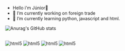 - Hello i'm Júnior👋
-  🔭 I’m currently working on foreign trade 
- 🌱 I’m currently learning python, javascript and html.

![Anurag's GitHub stats](https://github-readme-stats.vercel.app/api?username=Junior580&show_icons=true&theme=onedark)

<div style="display: inline_block"><br />
    <img algin="center" alt="html5"
        src="https://img.shields.io/badge/GitHub-100000?style=for-the-badge&logo=github&logoColor=white" />
    <img algin="center" alt="html5"
        src="https://img.shields.io/badge/Python-3776AB?style=for-the-badge&logo=python&logoColor=white" />
    <img algin="center" alt="html5"
        src="https://img.shields.io/badge/JavaScript-F7DF1E?style=for-the-badge&logo=javascript&logoColor=black" />
    <img algin="center" alt="html5"
        src="https://img.shields.io/badge/HTML5-E34F26?style=for-the-badge&logo=html5&logoColor=white" />
</div>

